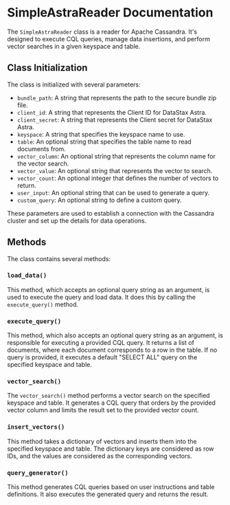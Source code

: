 # SimpleAstraReader Documentation

The `SimpleAstraReader` class is a reader for Apache Cassandra. It's designed to execute CQL queries, manage data insertions, and perform vector searches in a given keyspace and table.

## Class Initialization

The class is initialized with several parameters:

- `bundle_path`: A string that represents the path to the secure bundle zip file.
- `client_id`: A string that represents the Client ID for DataStax Astra.
- `client_secret`: A string that represents the Client secret for DataStax Astra.
- `keyspace`: A string that specifies the keyspace name to use.
- `table`: An optional string that specifies the table name to read documents from.
- `vector_column`: An optional string that represents the column name for the vector search.
- `vector_value`: An optional string that represents the vector to search.
- `vector_count`: An optional integer that defines the number of vectors to return.
- `user_input`: An optional string that can be used to generate a query.
- `custom_query`: An optional string to define a custom query.

These parameters are used to establish a connection with the Cassandra cluster and set up the details for data operations.

## Methods

The class contains several methods:

### `load_data()`

This method, which accepts an optional query string as an argument, is used to execute the query and load data. It does this by calling the `execute_query()` method.

### `execute_query()`

This method, which also accepts an optional query string as an argument, is responsible for executing a provided CQL query. It returns a list of documents, where each document corresponds to a row in the table. If no query is provided, it executes a default "SELECT ALL" query on the specified keyspace and table.

### `vector_search()`

The `vector_search()` method performs a vector search on the specified keyspace and table. It generates a CQL query that orders by the provided vector column and limits the result set to the provided vector count.

### `insert_vectors()`

This method takes a dictionary of vectors and inserts them into the specified keyspace and table. The dictionary keys are considered as row IDs, and the values are considered as the corresponding vectors.

### `query_generator()`

This method generates CQL queries based on user instructions and table definitions. It also executes the generated query and returns the result.
